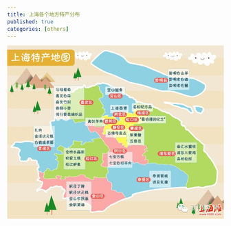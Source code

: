 ```yaml
---
title: 上海各个地方特产分布
published: true
categories: [others]
---
```


![上海各个地方特产分布](/images/shtc.jpg)

